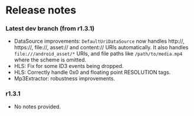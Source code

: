 # Release notes #

### Latest dev branch (from r1.3.1) ###

* DataSource improvements: `DefaultUriDataSource` now handles http://, https://, file://, asset://
  and content:// URIs automatically. It also handles `file:///android_asset/*` URIs, and file paths
  like `/path/to/media.mp4` where the scheme is omitted.
* HLS: Fix for some ID3 events being dropped.
* HLS: Correctly handle 0x0 and floating point RESOLUTION tags.
* Mp3Extractor: robustness improvements.

### r1.3.1 ###

* No notes provided.
